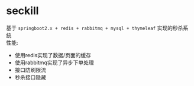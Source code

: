 # seckill
基于 `springboot2.x + redis + rabbitmq + mysql + thymeleaf` 实现的秒杀系统<br>
性能: 
  - 使用redis实现了数据/页面的缓存
  - 使用rabbitmq实现了异步下单处理
  - 接口防刷限流
  - 秒杀接口隐藏
   

